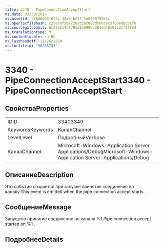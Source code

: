 ```yaml
---
title: 3340 - PipeConnectionAcceptStart
ms.date: 03/30/2017
ms.assetid: c18d0db8-6f44-42ab-b297-5e0209789e5c
ms.openlocfilehash: c2ce7af5be720dd3ac88dd566c0c376b60bcb1f8
ms.sourcegitcommit: bc293b14af795e0e999e3304dd40c0222cf2ffe4
ms.translationtype: MT
ms.contentlocale: ru-RU
ms.lasthandoff: 11/26/2020
ms.locfileid: "96268733"
---
```

# <a name="3340---pipeconnectionacceptstart"></a><span data-ttu-id="889d1-102">3340 - PipeConnectionAcceptStart</span><span class="sxs-lookup"><span data-stu-id="889d1-102">3340 - PipeConnectionAcceptStart</span></span>

## <a name="properties"></a><span data-ttu-id="889d1-103">Свойства</span><span class="sxs-lookup"><span data-stu-id="889d1-103">Properties</span></span>  
  
|||  
|-|-|  
|<span data-ttu-id="889d1-104">ID</span><span class="sxs-lookup"><span data-stu-id="889d1-104">ID</span></span>|<span data-ttu-id="889d1-105">3340</span><span class="sxs-lookup"><span data-stu-id="889d1-105">3340</span></span>|  
|<span data-ttu-id="889d1-106">Keywords</span><span class="sxs-lookup"><span data-stu-id="889d1-106">Keywords</span></span>|<span data-ttu-id="889d1-107">Канал</span><span class="sxs-lookup"><span data-stu-id="889d1-107">Channel</span></span>|  
|<span data-ttu-id="889d1-108">Level</span><span class="sxs-lookup"><span data-stu-id="889d1-108">Level</span></span>|<span data-ttu-id="889d1-109">Подробный</span><span class="sxs-lookup"><span data-stu-id="889d1-109">Verbose</span></span>|  
|<span data-ttu-id="889d1-110">Канал</span><span class="sxs-lookup"><span data-stu-id="889d1-110">Channel</span></span>|<span data-ttu-id="889d1-111">Microsoft-Windows-Application Server-Applications/Debug</span><span class="sxs-lookup"><span data-stu-id="889d1-111">Microsoft-Windows-Application Server-Applications/Debug</span></span>|  
  
## <a name="description"></a><span data-ttu-id="889d1-112">Описание</span><span class="sxs-lookup"><span data-stu-id="889d1-112">Description</span></span>  

 <span data-ttu-id="889d1-113">Это событие создается при запуске принятия соединения по каналу.</span><span class="sxs-lookup"><span data-stu-id="889d1-113">This event is emitted when the pipe connection accept starts.</span></span>  
  
## <a name="message"></a><span data-ttu-id="889d1-114">Сообщение</span><span class="sxs-lookup"><span data-stu-id="889d1-114">Message</span></span>  

 <span data-ttu-id="889d1-115">Запущено принятие соединение по каналу %1.</span><span class="sxs-lookup"><span data-stu-id="889d1-115">Pipe connection accept started on %1 .</span></span>  
  
## <a name="details"></a><span data-ttu-id="889d1-116">Подробнее</span><span class="sxs-lookup"><span data-stu-id="889d1-116">Details</span></span>
